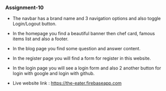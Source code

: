 ### Assignment-10

* The navbar has a brand name and 3 navigation options and also toggle Login/Logout button.

* In the homepage you find a beautiful banner then chef card, famous items list and also a footer.

* In the blog page you find some question and answer content.

* In the register page you will find a form for register in this website.

* In the login page you will see a login form and also 2 another button for login with google and login with github.

* Live website link : https://the-eater.firebaseapp.com